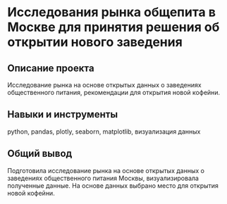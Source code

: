 # Исследования рынка общепита в Москве для принятия решения об открытии нового заведения

## Описание проекта

Исследование рынка на основе открытых данных о заведениях общественного питания, рекомендации для открытия новой кофейни. 

## Навыки и инструменты

python, pandas, plotly, seaborn, matplotlib, визуализация данных 

## Общий вывод

Подготовила исследование рынка на основе открытых данных о заведениях общественного питания Москвы, визуализировала полученные данные. На основе данных выбрано место для открытия новой кофейни.
